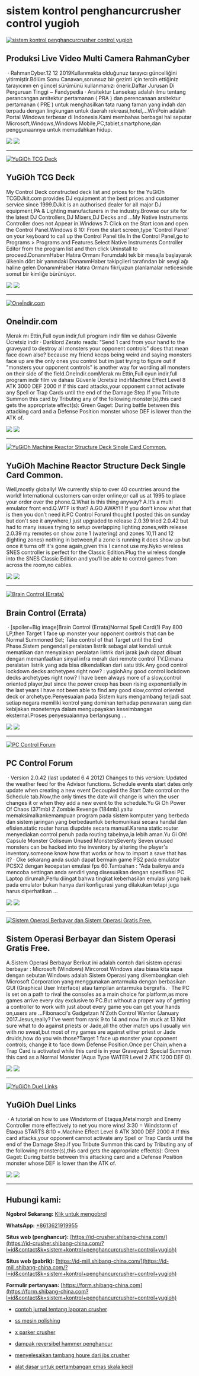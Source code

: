 # sistem kontrol penghancurcrusher control yugioh

<a href="https://swt.shibang-china.com/?l=id&img&k=sistem+kontrol+penghancurcrusher+control+yugioh" target="_blank">![sistem kontrol penghancurcrusher control yugioh](http://static.shibang-china.com/all-800x300/1226.jpg)</a>

## Produksi Live Video Multi Camera RahmanCyber
&nbsp;&#0183;&#32;RahmanCyber.12 12 2019Kullanmakta olduğunuz tarayıcı g&#252;ncelliğini yitirmiştir.B&#246;l&#252;m Sonu Canavarı,sorunsuz bir gezinti i&#231;in tercih ettiğiniz tarayıcının en g&#252;ncel s&#252;r&#252;m&#252;n&#252; kullanmanızı &#246;nerir.Daftar Jurusan Di Perguruan Tinggi ~ Fandypedia&nbsp;&#0183;&#32;Arsitektur Lansekap adalah ilmu tentang perancangan arsitektur pertamanan ( PRA ) dan perencanaan arsitektur pertamanan ( PRE ) untuk menghasilkan tata ruang taman yang indah dan terpadu dengan lingkungan untuk daerah rekreasi,hotel,…WinPoin adalah Portal Windows terbesar di Indonesia.Kami membahas berbagai hal seputar Microsoft,Windows,Windows Mobile,PC,tablet,smartphone,dan penggunaannya untuk memudahkan hidup.


<a href="https://whatsapp.shibangsoft.com/WhatsApp.php" target="_blank" title="WhatsApp">![](http://static.shibang-china.com/icon/whatsapp.png)</a> <a href="https://swt.shibang-china.com/?l=id&icon&k=sistem+kontrol+penghancurcrusher+control+yugioh" target="_blank">![](http://static.shibang-china.com/icon/chat-id.png)</a>

---

<a href="https://swt.shibang-china.com/?l=id&img&k=sistem+kontrol+penghancurcrusher+control+yugioh" target="_blank">![YuGiOh TCG Deck](http://static.shibang-china.com/all-800x300/1414.jpg)</a>

## YuGiOh TCG Deck
My Control Deck constructed deck list and prices for the YuGiOh TCGDJkit.com provides DJ equipment at the best prices and customer service since 1999.DJkit is an authorised dealer for all major DJ equipment,PA &amp; Lighting manufacturers in the industry.Browse our site for the latest DJ Controllers,DJ Mixers,DJ Decks and …My Native Instruments Controller does not Appear in.Windows 7: Click on the Start icon and open the Control Panel.Windows 8 10: From the start screen,type 'Control Panel' on your keyboard to call up the Control Panel tile.In the Control Panel,go to Programs &gt; Programs and Features.Select Native Instruments Controller Editor from the program list and then click Uninstall to proceed.DonanımHaber Hatıra Ormanı Forumdaki tek bir mesajla başlayarak &#252;lkenin d&#246;rt bir yanındaki DonanımHaber takip&#231;ileri tarafından bir sevgi ağı haline gelen DonanımHaber Hatıra Ormanı fikri,uzun planlamalar neticesinde somut bir kimliğe b&#252;r&#252;n&#252;yor.


<a href="https://whatsapp.shibangsoft.com/WhatsApp.php" target="_blank" title="WhatsApp">![](http://static.shibang-china.com/icon/whatsapp.png)</a> <a href="https://swt.shibang-china.com/?l=id&icon&k=sistem+kontrol+penghancurcrusher+control+yugioh" target="_blank">![](http://static.shibang-china.com/icon/chat-id.png)</a>

---

<a href="https://swt.shibang-china.com/?l=id&img&k=sistem+kontrol+penghancurcrusher+control+yugioh" target="_blank">![Oneİndir.com](http://static.shibang-china.com/all-800x300/1361.jpg)</a>

## Oneİndir.com
Merak mı Ettin,Full oyun indir,full program indir film ve dahası G&#252;venle &#220;cretsiz indir&nbsp;&#0183;&#32;Darklord Zerato reads: &quot;Send 1 card from your hand to the graveyard to destroy all monsters your opponent controls&quot; does that mean face down also? because my friend keeps being weird and saying monsters face up are the only ones you control but im just trying to figure out if &quot;monsters your opponent controls&quot; is another way for wording all monsters on their side of the field.Oneİndir.comMerak mı Ettin,Full oyun indir,full program indir film ve dahası G&#252;venle &#220;cretsiz indirMachine Effect Level 8 ATK 3000 DEF 2000 # If this card attacks,your opponent cannot activate any Spell or Trap Cards until the end of the Damage Step.If you Tribute Summon this card by Tributing any of the following monster(s),this card gets the appropriate effect(s): Green Gaget: During battle between this attacking card and a Defense Position monster whose DEF is lower than the ATK of.


<a href="https://whatsapp.shibangsoft.com/WhatsApp.php" target="_blank" title="WhatsApp">![](http://static.shibang-china.com/icon/whatsapp.png)</a> <a href="https://swt.shibang-china.com/?l=id&icon&k=sistem+kontrol+penghancurcrusher+control+yugioh" target="_blank">![](http://static.shibang-china.com/icon/chat-id.png)</a>

---

<a href="https://swt.shibang-china.com/?l=id&img&k=sistem+kontrol+penghancurcrusher+control+yugioh" target="_blank">![YuGiOh Machine Reactor Structure Deck Single Card Common.](http://static.shibang-china.com/all-800x300/62.jpg)</a>

## YuGiOh Machine Reactor Structure Deck Single Card Common.
Well,mostly globally! We currently ship to over 40 countries around the world! International customers can order online,or call us at 1995 to place your order over the phone.Q.What is this thing anyway? A.It’s a multi emulator front end.Q.WTF is that? A.GO AWAY!!! If you don’t know what that is then you don’t need it.PC Control ForumI thought I posted this on sunday but don't see it anywhere,I just upgraded to release 2.0.39 tried 2.0.42 but had to many issues trying to setup overlapping lighting zones,with release 2.0.39 my remotes on show zone 1 (watering) and zones 10,11 and 12 (lighting zones) nothing in between,if a zone is running it does show up but once it turns off it's gone again,given this I cannot use my.Nyko wireless SNES controller is perfect for the Classic Edition.Plug the wireless dongle into the SNES Classic Edition and you’ll be able to control games from across the room,no cables.


<a href="https://whatsapp.shibangsoft.com/WhatsApp.php" target="_blank" title="WhatsApp">![](http://static.shibang-china.com/icon/whatsapp.png)</a> <a href="https://swt.shibang-china.com/?l=id&icon&k=sistem+kontrol+penghancurcrusher+control+yugioh" target="_blank">![](http://static.shibang-china.com/icon/chat-id.png)</a>

---

<a href="https://swt.shibang-china.com/?l=id&img&k=sistem+kontrol+penghancurcrusher+control+yugioh" target="_blank">![Brain Control (Errata)](http://static.shibang-china.com/all-800x300/913.jpg)</a>

## Brain Control (Errata)
&nbsp;&#0183;&#32;[spoiler=Big image]Brain Control (Errata)Normal Spell Card(1) Pay 800 LP,then Target 1 face up monster your opponent controls that can be Normal Summoned Set; Take control of that Target until the End Phase.Sistem pengendali peralatan listrik sebagai alat kendali untuk mematikan dan menyalakan peralatan listrik dari jarak jauh dapat dibuat dengan memanfaatkan sinyal infra merah dari remote control TV.Dimana peralatan listrik yang ada bisa dikendalikan dari satu titik.Any good control lockdown decks archetypes right now? : yugiohAny good control lockdown decks archetypes right now? I have been always more of a slow,control oriented player,but since the power creep has been rising exponentially in the last years I have not been able to find any good slow,control oriented deck or archetype.Penyesuaian pada Sistem kurs mengambang terjadi saat setiap negara memiliki kontrol yang dominan terhadap penawaran uang dan kebijakan moneternya dalam mengupayakan keseimbangan eksternal.Proses penyesuaiannya berlangsung …


<a href="https://whatsapp.shibangsoft.com/WhatsApp.php" target="_blank" title="WhatsApp">![](http://static.shibang-china.com/icon/whatsapp.png)</a> <a href="https://swt.shibang-china.com/?l=id&icon&k=sistem+kontrol+penghancurcrusher+control+yugioh" target="_blank">![](http://static.shibang-china.com/icon/chat-id.png)</a>

---

<a href="https://swt.shibang-china.com/?l=id&img&k=sistem+kontrol+penghancurcrusher+control+yugioh" target="_blank">![PC Control Forum](http://static.shibang-china.com/all-800x300/1484.jpg)</a>

## PC Control Forum
&nbsp;&#0183;&#32;Version 2.0.42 (last updated 6 4 2012) Changes to this version: Updated the weather feed for the Advisor functions. Schedule events start dates only update when creating a new event Decoupled the Start Date control on the Schedule tab.Now,the only times the date will change is when the user changes it or when they add a new event to the schedule.Yu Gi Oh Power Of Chaos (371mb) Z Zombie Revenge (184mb).yaitu memaksimalkankemampuan program pada sistem komputer yang berbeda dan sistem jaringan yang berbedauntuk berkomunikasi secara handal dan efisien.static router harus diupdate secara manual.Karena static router menyediakan control penuh pada routing tabelnya,ia lebih aman.Yu Gi Oh! Capsule Monster Coliseum Unused MonstersSeventy Seven unused monsters can be hacked into the inventory by altering the player's inventory.someone know how that works or how to import a save that has it?&nbsp;&#0183;&#32;Oke sekarang anda sudah dapat bermain game PS2 pada emulator PCSX2 dengan kecepatan emulasi fps 60.Tambahan : &quot;Ada baiknya anda mencoba settingan anda sendiri yang disesuaikan dengan spesifikasi PC Laptop dirumah,Perlu diingat bahwa tingkat keberhasilan emulasi yang baik pada emulator bukan hanya dari konfigurasi yang dilakukan tetapi juga harus diperhatikan …


<a href="https://whatsapp.shibangsoft.com/WhatsApp.php" target="_blank" title="WhatsApp">![](http://static.shibang-china.com/icon/whatsapp.png)</a> <a href="https://swt.shibang-china.com/?l=id&icon&k=sistem+kontrol+penghancurcrusher+control+yugioh" target="_blank">![](http://static.shibang-china.com/icon/chat-id.png)</a>

---

<a href="https://swt.shibang-china.com/?l=id&img&k=sistem+kontrol+penghancurcrusher+control+yugioh" target="_blank">![Sistem Operasi Berbayar dan Sistem Operasi Gratis Free.](http://static.shibang-china.com/all-800x300/1439.jpg)</a>

## Sistem Operasi Berbayar dan Sistem Operasi Gratis Free.
A.Sistem Operasi Berbayar Berikut ini adalah contoh dari sistem operasi berbayar : Microsoft (Windows) Mircorost Windows atau biasa kita sapa dengan sebutan Windows adalah Sistem Operasi yang dikembangkan oleh Microsoft Corporation yang menggunakan antarmuka dengan berbasikan GUI (Graphical User Interface) atau tampilan antarmuka bergrafis.&nbsp;&#0183;&#32;The PC is set on a path to rival the consoles as a main choice for platform,as more games arrive every day exclusive to PC.But without a proper way of getting a controller to work with just about every game you can get your hands on,users are …Fibonacci's Gadgetzan N'Zoth Control Warrior (January 2017.Jesus,really? I’ve went from rank 9 to 14 and now I’m stuck at 13.Not sure what to do against priests or Jade,all the other match ups I usually win with no sweat,but most of my games are against either priest or Jade druids,how do you win those?Target 1 face up monster your opponent controls; change it to face down Defense Position.Once per Chain,when a Trap Card is activated while this card is in your Graveyard: Special Summon this card as a Normal Monster (Aqua Type WATER Level 2 ATK 1200 DEF 0).


<a href="https://whatsapp.shibangsoft.com/WhatsApp.php" target="_blank" title="WhatsApp">![](http://static.shibang-china.com/icon/whatsapp.png)</a> <a href="https://swt.shibang-china.com/?l=id&icon&k=sistem+kontrol+penghancurcrusher+control+yugioh" target="_blank">![](http://static.shibang-china.com/icon/chat-id.png)</a>

---

<a href="https://swt.shibang-china.com/?l=id&img&k=sistem+kontrol+penghancurcrusher+control+yugioh" target="_blank">![YuGiOh Duel Links](http://static.shibang-china.com/all-800x300/899.jpg)</a>

## YuGiOh Duel Links
&nbsp;&#0183;&#32;A tutorial on how to use Windstorm of Etaqua,Metalmorph and Enemy Controller more effectively to net you more wins! 3:30 = Windstorm of Etaqua STARTS 8:10 =.Machine Effect Level 8 ATK 3000 DEF 2000 # If this card attacks,your opponent cannot activate any Spell or Trap Cards until the end of the Damage Step.If you Tribute Summon this card by Tributing any of the following monster(s),this card gets the appropriate effect(s): Green Gaget: During battle between this attacking card and a Defense Position monster whose DEF is lower than the ATK of.

<a href="https://whatsapp.shibangsoft.com/WhatsApp.php" target="_blank" title="WhatsApp">![](http://static.shibang-china.com/icon/whatsapp.png)</a> <a href="https://swt.shibang-china.com/?l=id&icon&k=sistem+kontrol+penghancurcrusher+control+yugioh" target="_blank">![](http://static.shibang-china.com/icon/chat-id.png)</a>

---
## Hubungi kami:

**Ngobrol Sekarang:** [Klik untuk mengobrol](https://swt.shibang-china.com?l=id&contact&k=sistem+kontrol+penghancurcrusher+control+yugioh)

**WhatsApp:**  [+8613621919955](https://whatsapp.shibangsoft.com/WhatsApp.php)

**Situs web (penghancur):** [https://id-crusher.shibang-china.com/](https://id-crusher.shibang-china.com/?l=id&contact&k=sistem+kontrol+penghancurcrusher+control+yugioh)

**Situs web (pabrik):** [https://id-mill.shibang-china.com/](https://id-mill.shibang-china.com/?l=id&contact&k=sistem+kontrol+penghancurcrusher+control+yugioh)

**Formulir pertanyaan:** [https://form.shibang-china.com](https://form.shibang-china.com?l=id&contact&k=sistem+kontrol+penghancurcrusher+control+yugioh)

* [contoh jurnal tentang laporan crusher](../49/contoh%20jurnal%20tentang%20laporan%20crusher.md)

* [ss mesin polishing](../45/ss%20mesin%20polishing.md)

* [x parker crusher](../48/x%20parker%20crusher.md)

* [dampak reversibel hammer penghancur](../46/dampak%20reversibel%20hammer%20penghancur.md)

* [menyelesaikan tambang houre dari jbs crusher](../49/menyelesaikan%20tambang%20houre%20dari%20jbs%20crusher.md)

* [alat dasar untuk pertambangan emas skala kecil](../43/alat%20dasar%20untuk%20pertambangan%20emas%20skala%20kecil.md)